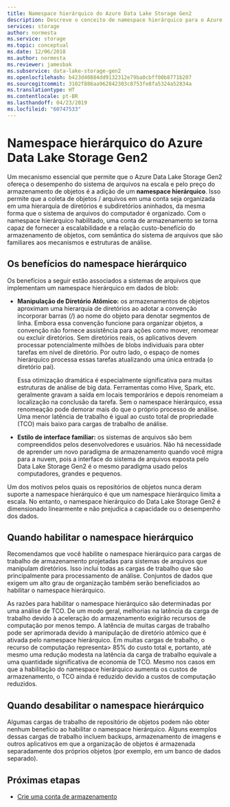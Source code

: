 ```yaml
---
title: Namespace hierárquico do Azure Data Lake Storage Gen2
description: Descreve o conceito de namespace hierárquico para o Azure Data Lake Storage Gen2
services: storage
author: normesta
ms.service: storage
ms.topic: conceptual
ms.date: 12/06/2018
ms.author: normesta
ms.reviewer: jamesbak
ms.subservice: data-lake-storage-gen2
ms.openlocfilehash: b423d40884dd9132312e79ba0cbff00b8771b207
ms.sourcegitcommit: 3102f886aa962842303c8753fe8fa5324a52834a
ms.translationtype: HT
ms.contentlocale: pt-BR
ms.lasthandoff: 04/23/2019
ms.locfileid: "60747533"
---
```

# <a name="azure-data-lake-storage-gen2-hierarchical-namespace"></a>Namespace hierárquico do Azure Data Lake Storage Gen2

Um mecanismo essencial que permite que o Azure Data Lake Storage Gen2 ofereça o desempenho do sistema de arquivos na escala e pelo preço do armazenamento de objetos é a adição de um **namespace hierárquico**. Isso permite que a coleta de objetos / arquivos em uma conta seja organizada em uma hierarquia de diretórios e subdiretórios aninhados, da mesma forma que o sistema de arquivos do computador é organizado. Com o namespace hierárquico habilitado, uma conta de armazenamento se torna capaz de fornecer a escalabilidade e a relação custo-benefício do armazenamento de objetos, com semântica do sistema de arquivos que são familiares aos mecanismos e estruturas de análise.

## <a name="the-benefits-of-the-hierarchical-namespace"></a>Os benefícios do namespace hierárquico

Os benefícios a seguir estão associados a sistemas de arquivos que implementam um namespace hierárquico em dados de blob:

- **Manipulação de Diretório Atômico:** os armazenamentos de objetos aproximam uma hierarquia de diretórios ao adotar a convenção incorporar barras (/) ao nome do objeto para denotar segmentos de linha. Embora essa convenção funcione para organizar objetos, a convenção não fornece assistência para ações como mover, renomear ou excluir diretórios. Sem diretórios reais, os aplicativos devem processar potencialmente milhões de blobs individuais para obter tarefas em nível de diretório. Por outro lado, o espaço de nomes hierárquico processa essas tarefas atualizando uma única entrada (o diretório pai).

    Essa otimização dramática é especialmente significativa para muitas estruturas de análise de big data. Ferramentas como Hive, Spark, etc. geralmente gravam a saída em locais temporários e depois renomeiam a localização na conclusão da tarefa. Sem o namespace hierárquico, essa renomeação pode demorar mais do que o próprio processo de análise. Uma menor latência de trabalho é igual ao custo total de propriedade (TCO) mais baixo para cargas de trabalho de análise.

- **Estilo de interface familiar:** os sistemas de arquivos são bem compreendidos pelos desenvolvedores e usuários. Não há necessidade de aprender um novo paradigma de armazenamento quando você migra para a nuvem, pois a interface do sistema de arquivos exposta pelo Data Lake Storage Gen2 é o mesmo paradigma usado pelos computadores, grandes e pequenos.

Um dos motivos pelos quais os repositórios de objetos nunca deram suporte a namespace hierárquico é que um namespace hierárquico limita a escala. No entanto, o namespace hierárquico do Data Lake Storage Gen2 é dimensionado linearmente e não prejudica a capacidade ou o desempenho dos dados.

## <a name="when-to-enable-the-hierarchical-namespace"></a>Quando habilitar o namespace hierárquico

Recomendamos que você habilite o namespace hierárquico para cargas de trabalho de armazenamento projetadas para sistemas de arquivos que manipulam diretórios. Isso inclui todas as cargas de trabalho que são principalmente para processamento de análise. Conjuntos de dados que exigem um alto grau de organização também serão beneficiados ao habilitar o namespace hierárquico.

As razões para habilitar o namespace hierárquico são determinadas por uma análise de TCO. De um modo geral, melhorias na latência da carga de trabalho devido à aceleração do armazenamento exigirão recursos de computação por menos tempo. A latência de muitas cargas de trabalho pode ser aprimorada devido à manipulação de diretório atômico que é ativada pelo namespace hierárquico. Em muitas cargas de trabalho, o recurso de computação representa> 85% do custo total e, portanto, até mesmo uma redução modesta na latência da carga de trabalho equivale a uma quantidade significativa de economia de TCO. Mesmo nos casos em que a habilitação do namespace hierárquico aumenta os custos de armazenamento, o TCO ainda é reduzido devido a custos de computação reduzidos.

## <a name="when-to-disable-the-hierarchical-namespace"></a>Quando desabilitar o namespace hierárquico

Algumas cargas de trabalho de repositório de objetos podem não obter nenhum benefício ao habilitar o namespace hierárquico. Alguns exemplos dessas cargas de trabalho incluem backups, armazenamento de imagens e outros aplicativos em que a organização de objetos é armazenada separadamente dos próprios objetos (por exemplo, em um banco de dados separado).

## <a name="next-steps"></a>Próximas etapas

- [Crie uma conta de armazenamento](./data-lake-storage-quickstart-create-account.md)
